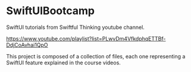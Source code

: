 # SwiftUIBootcamp
SwiftUI tutorials from Swiftful Thinking youtube channel. 

https://www.youtube.com/playlist?list=PLwvDm4VfkdphqETTBf-DdjCoAvhai1QpO

This project is composed of a collection of files, each one representing a SwiftUI feature explained in the course videos.
